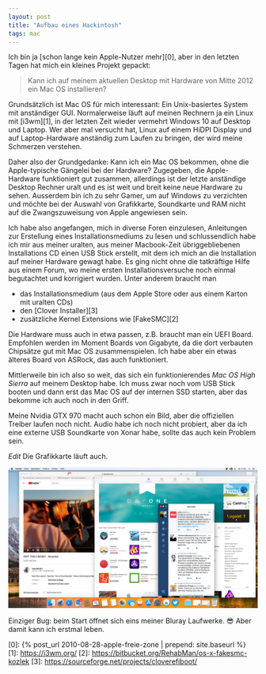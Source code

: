 ```yaml
---
layout: post
title: "Aufbau eines Hackintosh"
tags: mac
---
```

Ich bin ja [schon lange kein Apple-Nutzer mehr][0], aber in den letzten Tagen hat mich ein kleines Projekt gepackt:

> Kann ich auf meinem aktuellen Desktop mit Hardware von Mitte 2012 ein Mac OS installieren?

Grundsätzlich ist Mac OS für mich interessant: Ein Unix-basiertes System mit anständiger GUI. Normalerweise
läuft auf meinen Rechnern ja ein Linux mit [i3wm][1], in der letzten Zeit wieder vermehrt Windows 10 auf Desktop und Laptop.
Wer aber mal versucht hat, Linux auf einem HiDPI Display und auf Laptop-Hardware anständig zum Laufen zu bringen,
der wird meine Schmerzen verstehen.

Daher also der Grundgedanke: Kann ich ein Mac OS bekommen, ohne die Apple-typische Gängelei bei der Hardware? Zugegeben,
die Apple-Hardware funktioniert gut zusammen, allerdings ist der letzte anständige Desktop Rechner uralt und es ist weit und
breit keine neue Hardware zu sehen. Ausserdem bin ich zu sehr Gamer, um auf Windows zu verzichten und möchte bei der
Auswahl von Grafikkarte, Soundkarte und RAM nicht auf die Zwangszuweisung von Apple angewiesen sein.

Ich habe also angefangen, mich in diverse Foren einzulesen, Anleitungen zur Erstellung eines Installationsmediums zu lesen und
schlussendlich habe ich mir aus meiner uralten, aus meiner Macbook-Zeit übriggebliebenen Installations CD einen USB Stick
erstellt, mit dem ich mich an die Installation auf meiner Hardware gewagt habe. Es ging nicht ohne die tatkräftige Hilfe aus
einem Forum, wo meine ersten Installationsversuche noch einmal begutachtet und korrigiert wurden. Unter anderem braucht man

  * das Installationsmedium (aus dem Apple Store oder aus einem Karton mit uralten CDs)
  * den [Clover Installer][3]
  * zusätzliche Kernel Extensions wie [FakeSMC][2]

Die Hardware muss auch in etwa passen, z.B. braucht man ein UEFI Board. Empfohlen werden im Moment Boards von Gigabyte, da die
dort verbauten Chipsätze gut mit Mac OS zusammenspielen. Ich habe aber ein etwas älteres Board von ASRock, das auch funktioniert.

Mittlerweile bin ich also so weit, das sich ein funktionierendes *Mac OS High Sierra* auf meinem Desktop habe. Ich muss zwar
noch vom USB Stick booten und dann erst das Mac OS auf der internen SSD starten, aber das bekomme ich auch noch in den Griff.

Meine Nvidia GTX 970 macht auch schon ein Bild, aber die offiziellen Treiber laufen noch nicht. Audio habe ich noch nicht
probiert, aber da ich eine externe USB Soundkarte von Xonar habe, sollte das auch kein Problem sein.

*Edit* Die Grafikkarte läuft auch.

![Screenshot von Mac OS High Sierra](/images/macos.png)

Einziger Bug: beim Start öffnet sich eins meiner Bluray Laufwerke. 😎 Aber damit kann ich erstmal leben.

[0]: {% post_url 2010-08-28-apple-freie-zone | prepend: site.baseurl %}
[1]: https://i3wm.org/
[2]: https://bitbucket.org/RehabMan/os-x-fakesmc-kozlek
[3]: https://sourceforge.net/projects/cloverefiboot/
